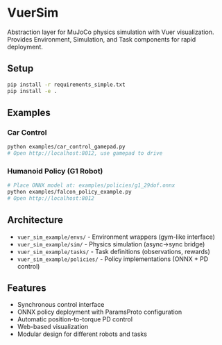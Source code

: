 # VuerSim

Abstraction layer for MuJoCo physics simulation with Vuer visualization. Provides Environment, Simulation, and Task components for rapid deployment.

## Setup

```bash
pip install -r requirements_simple.txt
pip install -e .
```

## Examples

### Car Control
```bash
python examples/car_control_gamepad.py
# Open http://localhost:8012, use gamepad to drive
```

### Humanoid Policy (G1 Robot)
```bash
# Place ONNX model at: examples/policies/g1_29dof.onnx
python examples/falcon_policy_example.py
# Open http://localhost:8012
```

## Architecture

- `vuer_sim_example/envs/` - Environment wrappers (gym-like interface)
- `vuer_sim_example/sim/` - Physics simulation (async→sync bridge)
- `vuer_sim_example/tasks/` - Task definitions (observations, rewards)
- `vuer_sim_example/policies/` - Policy implementations (ONNX + PD control)

## Features

- Synchronous control interface
- ONNX policy deployment with ParamsProto configuration
- Automatic position-to-torque PD control
- Web-based visualization
- Modular design for different robots and tasks